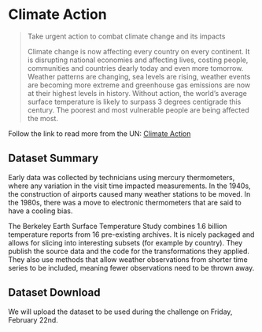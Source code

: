 # Climate Action

> Take urgent action to combat climate change and its impacts
>
> Climate change is now affecting every country on every continent. It is disrupting national economies and affecting lives, costing people, communities and countries dearly today and even more tomorrow. Weather patterns are changing, sea levels are rising, weather events are becoming more extreme and greenhouse gas emissions are now at their highest levels in history. Without action, the world’s average surface temperature is likely to surpass 3 degrees centigrade this century. The poorest and most vulnerable people are being affected the most.

Follow the link to read more from the UN: [Climate Action]

## Dataset Summary
Early data was collected by technicians using mercury thermometers, where any variation in the visit time impacted measurements. In the 1940s, the construction of airports caused many weather stations to be moved. In the 1980s, there was a move to electronic thermometers that are said to have a cooling bias.

The Berkeley Earth Surface Temperature Study combines 1.6 billion temperature reports from 16 pre-existing archives. It is nicely packaged and allows for slicing into interesting subsets (for example by country). They publish the source data and the code for the transformations they applied. They also use methods that allow weather observations from shorter time series to be included, meaning fewer observations need to be thrown away.

## Dataset Download

We will upload the dataset to be used during the challenge on Friday, February 22nd.

[Climate Action]: https://www.un.org/sustainabledevelopment/climate-change-2/
